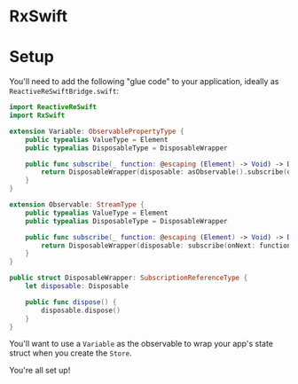# RxSwift

# Setup

You'll need to add the following "glue code" to your application, ideally as `ReactiveReSwiftBridge.swift`:

```swift
import ReactiveReSwift
import RxSwift

extension Variable: ObservablePropertyType {
    public typealias ValueType = Element
    public typealias DisposableType = DisposableWrapper

    public func subscribe(_ function: @escaping (Element) -> Void) -> DisposableWrapper? {
        return DisposableWrapper(disposable: asObservable().subscribe(onNext: function))
    }
}

extension Observable: StreamType {
    public typealias ValueType = Element
    public typealias DisposableType = DisposableWrapper

    public func subscribe(_ function: @escaping (Element) -> Void) -> DisposableWrapper? {
        return DisposableWrapper(disposable: subscribe(onNext: function))
    }
}

public struct DisposableWrapper: SubscriptionReferenceType {
    let disposable: Disposable

    public func dispose() {
        disposable.dispose()
    }
}
```

You'll want to use a `Variable` as the observable to wrap your app's state struct when you create the `Store`.

You're all set up!
